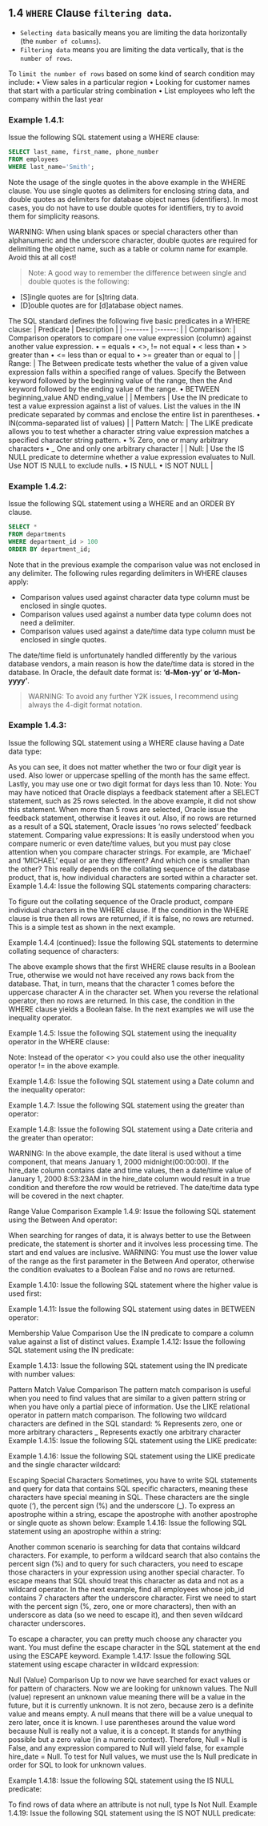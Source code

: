 ## 1.4 `WHERE` Clause `filtering data`. 

* `Selecting data` basically means you are limiting the data horizontally (the `number of columns`). 
* `Filtering data` means you are limiting the data vertically, that is the `number of rows`.

To `limit the number of rows` based on some kind of search condition may include:
    • View sales in a particular region
    • Looking for customer names that start with a particular string combination
    • List employees who left the company within the last year

### Example 1.4.1:
Issue the following SQL statement using a WHERE clause: 

```sql
SELECT last_name, first_name, phone_number
FROM employees
WHERE last_name='Smith';
```

Note the usage of the single quotes in the above example in the WHERE clause. You use single quotes as delimiters for enclosing string data, and double quotes as delimiters for database object names (identifiers). In most cases, you do not have to use double quotes for identifiers, try to avoid them for simplicity reasons.

 WARNING: When using blank spaces or special characters other than alphanumeric and the underscore character, double quotes are required for delimiting the object name, such as a table or column name for example. Avoid this at all cost!

 > Note: 
 A good way to remember the difference between single and double quotes is the following: 
 * [S]ingle quotes are for [s]tring data. 
 * [D]ouble quotes are for [d]atabase object names.

The SQL standard defines the following five basic predicates in a WHERE clause:
| Predicate | Description | 
| :------- | :------: | 
| Comparison: | Comparison operators to compare one value expression (column) against another value expression.
    • =	equals
    • <>, !=	not equal
    • <	less than
    • >	greater than
    • <=	less than or equal to
    • >= 	greater than or equal to  | 
| Range: | The Between predicate tests whether the value of a given value expression falls within a specified range of values. Specify the Between keyword followed by the beginning value of the range, then the And keyword followed by the ending value of the range.
    • BETWEEN beginning_value AND ending_value   | 
| Members | Use the IN predicate to test a value expression against a list of values. List the values in the IN predicate separated by commas and enclose the entire list in parentheses.
    • IN(comma-separated list of values)  | 
| Pattern Match:   | The LIKE predicate allows you to test whether a character string value expression matches a specified character string pattern.
    • %	Zero, one or many arbitrary characters
    • _	One and only one arbitrary character   | 
| Null: | Use the IS NULL predicate to determine whether a value expression evaluates to Null. Use NOT IS NULL to exclude nulls.
    • IS NULL
    • IS NOT NULL | 

### Example 1.4.2:
Issue the following SQL statement using a WHERE and an ORDER BY clause. 

```sql
SELECT * 
FROM departments
WHERE department_id > 100
ORDER BY department_id;
```

Note that in the previous example the comparison value was not enclosed in any delimiter. The following rules regarding delimiters in WHERE clauses apply:
* Comparison values used against character data type column must be enclosed in single quotes.
* Comparison values used against a number data type column does not need a delimiter.
* Comparison values used against a date/time data type column must be enclosed in single quotes.

The date/time field is unfortunately handled differently by the various database vendors, a main reason is how the date/time data is stored in the database. In Oracle, the default date format is:
**‘d-Mon-yy’ or ‘d-Mon-yyyy’**. 
 
> WARNING: 
To avoid any further Y2K issues, I recommend using always the 4-digit format notation.


### Example 1.4.3:
Issue the following SQL statement using a WHERE clause having a Date data type: 

As you can see, it does not matter whether the two or four digit year is used. Also lower or uppercase spelling of the month has the same effect. Lastly, you may use one or two digit format for days less than 10.
 Note: You may have noticed that Oracle displays a feedback statement after a SELECT statement, such as 25 rows selected. In the above example, it did not show this statement. When more than 5 rows are selected, Oracle issue the feedback statement, otherwise it leaves it out. Also, if no rows are returned as a result of a SQL statement, Oracle issues ‘no rows selected’ feedback statement.
Comparing value expressions:
It is easily understood when you compare numeric or even date/time values, but you must pay close attention when you compare character strings.  For example, are ‘Michael’ and ‘MICHAEL’ equal or are they different? And which one is smaller than the other? This really depends on the collating sequence of the database product, that is, how individual characters are sorted within a character set.
Example 1.4.4:
Issue the following SQL statements comparing characters: 


To figure out the collating sequence of the Oracle product, compare individual characters in the WHERE clause. If the condition in the WHERE clause is true then all rows are returned, if it is false, no rows are returned. This is a simple test as shown in the next example.








Example 1.4.4 (continued):
Issue the following SQL statements to determine collating sequence of characters: 


The above example shows that the first WHERE clause results in a Boolean True, otherwise we would not have received any rows back from the database. That, in turn, means that the character 1 comes before the uppercase character A in the character set. When you reverse the relational operator, then no rows are returned. In this case, the condition in the WHERE clause yields a Boolean false.
In the next examples we will use the inequality operator.








	

Example 1.4.5:
Issue the following SQL statement using the inequality operator in the WHERE clause:
 

 Note: Instead of the operator <> you could also use the other inequality operator != in the above example.


Example 1.4.6:
Issue the following SQL statement using a Date column and the inequality operator: 
 

Example 1.4.7:
Issue the following SQL statement using the greater than operator: 


Example 1.4.8:
Issue the following SQL statement using a Date criteria and the greater than operator: 



 WARNING: In the above example, the date literal is used without a time component, that means January 1, 2000 midnight(00:00:00). If the hire_date column contains date and time values, then a date/time value of January 1, 2000 8:53:23AM in the hire_date column would result in a true condition and therefore the row would be retrieved. The date/time data type will be covered in the next chapter.





Range Value Comparison
Example 1.4.9:
Issue the following SQL statement using the Between And operator: 

When searching for ranges of data, it is always better to use the Between predicate, the statement is shorter and it involves less processing time. The start and end values are inclusive.
 WARNING: You must use the lower value of the range as the first parameter in the Between And operator, otherwise the condition evaluates to a Boolean False and no rows are returned.

Example 1.4.10:
Issue the following SQL statement where the higher value is used first: 

Example 1.4.11:
Issue the following SQL statement using dates in BETWEEN operator: 

Membership Value Comparison
Use the IN predicate to compare a column value against a list of distinct values.
Example 1.4.12:
Issue the following SQL statement using the IN predicate: 


Example 1.4.13:
Issue the following SQL statement using the IN predicate with number values:

Pattern Match Value Comparison
The pattern match comparison is useful when you need to find values that are similar to a given pattern string or when you have only a partial piece of information. Use the LIKE relational operator in pattern match comparison.
The following two wildcard characters are defined in the SQL standard:
%	Represents zero, one or more arbitrary characters
_	Represents exactly one arbitrary character
Example 1.4.15:
Issue the following SQL statement using the LIKE predicate:


Example 1.4.16:
Issue the following SQL statement using the LIKE predicate and the single character wildcard: 

Escaping Special Characters
Sometimes, you have to write SQL statements and query for data that contains SQL specific characters, meaning these characters have special meaning in SQL. These characters are the single quote (‘), the percent sign (%) and the underscore (_).
To express an apostrophe within a string, escape the apostrophe with another apostrophe or single quote as shown below:
Example 1.4.16:
Issue the following SQL statement using an apostrophe within a string: 

Another common scenario is searching for data that contains wildcard characters. For example, to perform a wildcard search that also contains the percent sign (%) and to query for such characters, you need to escape those characters in your expression using another special character. To escape means that SQL should treat this character as data and not as a wildcard operator.
In the next example, find all employees whose job_id contains 7 characters after the underscore character. First we need to start with the percent sign (%, zero, one or more characters), then with an underscore as data (so we need to escape it), and then seven wildcard character underscores. 

To escape a character, you can pretty much choose any character you want. You must define the escape character in the SQL statement at the end using the ESCAPE keyword.
Example 1.4.17:
Issue the following SQL statement using escape character in wildcard expression: 

Null (Value) Comparison
Up to now we have searched for exact values or for pattern of characters. Now we are looking for unknown values. The Null (value) represent an unknown value meaning there will be a value in the future, but it is currently unknown. It is not zero, because zero is a definite value and means empty. A null means that there will be a value unequal to zero later, once it is known.
I use parentheses around the value word because Null is really not a value, it is a concept. It stands for anything possible but a zero value (in a numeric context). Therefore, Null = Null is False, and any expression compared to Null will yield false, for example hire_date = Null. 
To test for Null values, we must use the Is Null predicate in order for SQL to look for unknown values.

Example 1.4.18:
Issue the following SQL statement using the IS NULL predicate: 

To find rows of data where an attribute is not null, type Is Not Null. 
Example 1.4.19:
Issue the following SQL statement using the IS NOT NULL predicate: 

